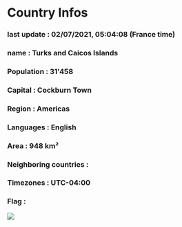 # Country  Infos
### last update : 02/07/2021, 05:04:08 (France time)

### name : Turks and Caicos Islands
### Population : 31'458
### Capital : Cockburn Town
### Region : Americas
### Languages : English
### Area : 948 km²
### Neighboring countries : 
### Timezones : UTC-04:00

### Flag :
![](https://restcountries.eu/data/tca.svg)